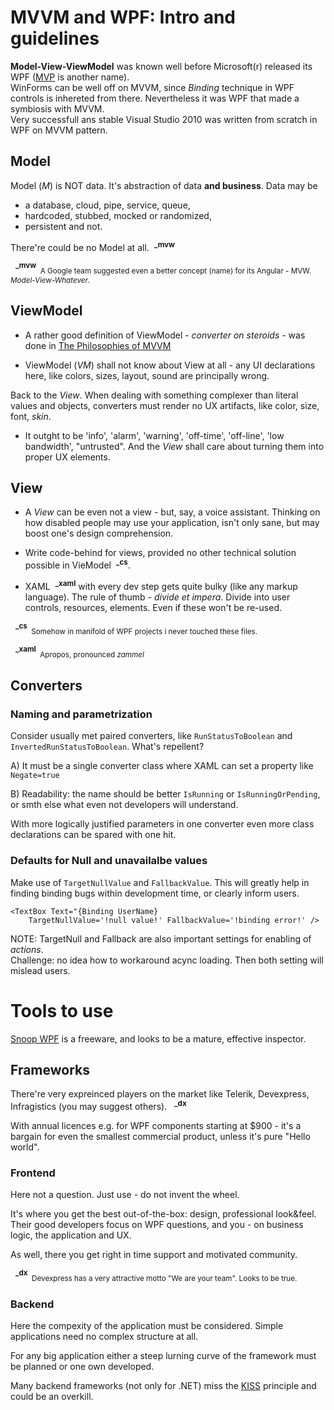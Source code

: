 # MVVM and WPF: Intro and guidelines
**Model-View-ViewModel** was known well before Microsoft(r) released its WPF ([MVP](https://martinfowler.com/eaaDev/uiArchs.html) is another name).\
WinForms can be well off on MVVM, since *Binding* technique in WPF controls is inhereted from there. Nevertheless it was WPF that made a symbiosis with MVVM.\
Very successfull ans stable Visual Studio 2010 was written from scratch in WPF on MVVM pattern.
 
## Model
Model (*M*) is NOT data. It's abstraction of data **and business**. Data may be 
+ a database, cloud, pipe, service, queue,
+ hardcoded, stubbed, mocked or randomized,
+ persistent and not.

There're could be no Model at all.&nbsp;&nbsp;<sup>**_mvw**</sup>
 
&nbsp;&nbsp;<sup>**_mvw**</sup><sub>&nbsp;&nbsp;A Google team suggested even a better concept (name) for its Angular - MVW. *Model-View-Whatever*.</sub>
 
## ViewModel
+ A rather good definition of ViewModel - *converter on steroids* - was done in [The Philosophies of MVVM](https://joshsmithonwpf.wordpress.com/2008/12/01/the-philosophies-of-mvvm/) 

+ ViewModel (*VM*) shall not know about View at all - any UI declarations here, like colors, sizes, layout, sound are principally wrong.  

Back to the *View*. When dealing with something complexer than literal values and objects, converters must render no UX artifacts, like color, size, font, *skin*.

+ It outght to be 'info', 'alarm', 'warning', 'off-time', 'off-line', 'low bandwidth', "untrusted". And the *View* shall care about turning them into proper UX elements.

## View
+ A *View* can be even not a view - but, say, a voice assistant. Thinking on how disabled people may use your application, isn't only sane, but may boost one's design comprehension. 
+ Write code-behind for views, provided no other technical solution possible in VieModel&nbsp;&nbsp;<sup>**_cs**</sup>.

+ XAML&nbsp;&nbsp;<sup>**_xaml**</sup> with every dev step gets quite bulky (like any markup language).
The rule of thumb - *divide et impera*. Divide into user controls, resources, elements. Even if these won't be re-used.

&nbsp;&nbsp;<sup>**_cs**</sup><sub>&nbsp;&nbsp;Somehow in manifold of WPF projects i never touched these files.</sub>

&nbsp;&nbsp;<sup>**_xaml**</sup><sub>&nbsp;&nbsp;Apropos, pronounced *zammel*

## Converters
 
### Naming and parametrization
Consider usually met paired converters, like `RunStatusToBoolean` and `InvertedRunStatusToBoolean`.
What's repellent? 

A) It must be a single converter class where XAML can set a property like `Negate=true`  

B) Readability: the name should be better `IsRunning` or `IsRunningOrPending`, or smth else what even not developers will understand.
 
With more logically justified parameters in one converter even more class declarations can be spared with one hit.  
   
### Defaults for Null and unavailalbe values
Make use of `TargetNullValue` and `FallbackValue`. This will greatly help in finding binding bugs within development time, or clearly inform users.
 
```
<TextBox Text="{Binding UserName}
    TargetNullValue='!null value!' FallbackValue='!binding error!' />
```
 
NOTE: TargetNull and Fallback are also important settings for enabling of *actions*.  
Challenge: no idea how to workaround acync loading. Then both setting will mislead users. 

# Tools to use
[Snoop WPF](https://github.com/snoopwpf) is a freeware, and looks to be a mature, effective inspector.

## Frameworks
There're very expreinced players on the market like Telerik, Devexpress, Infragistics (you may suggest others). &nbsp;&nbsp;<sup>**_dx**</sup>

With annual licences e.g. for WPF components starting at $900 - it's a bargain for even the smallest commercial product, unless it's pure "Hello world".

### Frontend
Here not a question. Just use - do not invent the wheel.

It's where you get the best out-of-the-box: design, professional look&feel.
Their good developers focus on WPF questions, and you - on business logic, the application and UX. 

As well, there you get right in time support and motivated community. 
 
&nbsp;&nbsp;<sup>**_dx**</sup><sub>&nbsp;&nbsp;Devexpress has a very attractive motto "We are your team". Looks to be true.

### Backend
Here the compexity of the application must be considered. Simple applications need no complex structure at all.

For any big application either a steep lurning curve of the framework must be planned or one own developed.

Many backend frameworks (not only for .NET) miss the [KISS](https://en.wikipedia.org/wiki/KISS_principle) principle and could be an overkill.
